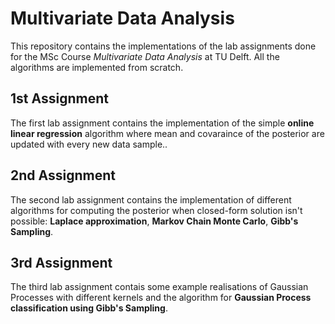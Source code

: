 # Multivariate Data Analysis

This repository contains the implementations of the lab assignments done for the MSc Course *Multivariate Data Analysis* at TU Delft. All the algorithms are implemented from scratch.

## 1st Assignment

The first lab assignment contains the implementation of the simple **online linear regression** algorithm where mean and covaraince of the posterior are updated with every new data sample..

## 2nd Assignment

The second lab assignment contains the implementation of different algorithms for computing the posterior when closed-form solution isn't possible: **Laplace approximation**, **Markov Chain Monte Carlo**, **Gibb's Sampling**.

## 3rd Assignment

The third lab assignment contais some example realisations of Gaussian Processes with different kernels and the algorithm for **Gaussian Process classification using Gibb's Sampling**.
